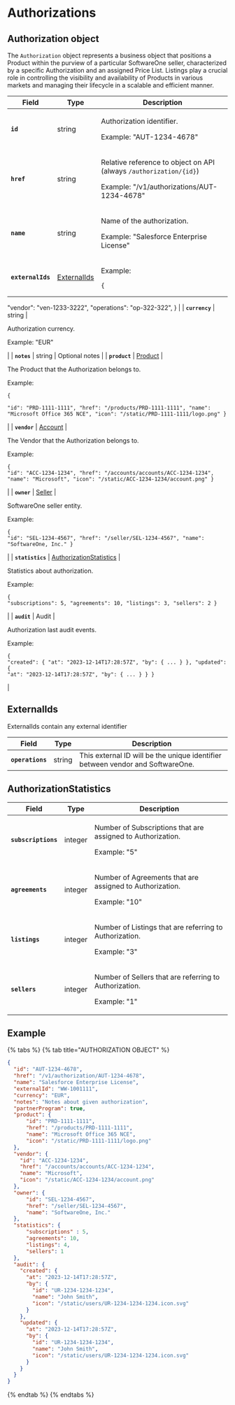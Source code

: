 # Authorizations

## Authorization object <a href="#overview" id="overview"></a>

The `Authorization` object represents a business object that positions a Product within the purview of a particular SoftwareOne seller, characterized by a specific Authorization and an assigned Price List. Listings play a crucial role in controlling the visibility and availability of Products in various markets and managing their lifecycle in a scalable and efficient manner.

| Field             | Type                                                  | Description                                                                                                                                                                                                                                                                                                            |
| ----------------- | ----------------------------------------------------- | ---------------------------------------------------------------------------------------------------------------------------------------------------------------------------------------------------------------------------------------------------------------------------------------------------------------------- |
| **`id`**          | string                                                | <p>Authorization identifier. </p><p></p><p>Example: "AUT-1234-4678"</p>                                                                                                                                                                                                                                                |
| **`href`**        | string                                                | <p>Relative reference to object on API (always <code>/authorization/{id}</code>) </p><p></p><p>Example: "/v1/authorizations/AUT-1234-4678"</p>                                                                                                                                                                         |
| **`name`**        | string                                                | <p>Name of the authorization. </p><p></p><p>Example: "Salesforce Enterprise License"</p>                                                                                                                                                                                                                               |
| **`externalIds`** | [ExternalIds](./#externalids)                         | <p> Example:</p><pre class="language-json" data-line-numbers><code class="lang-json">{
  "vendor": "ven-1233-3222",
  "operations": "op-322-322",
}
</code></pre>                                                                                                                                                      |
| **`currency`**    | string                                                | <p>Authorization currency. </p><p></p><p>Example: "EUR"</p>                                                                                                                                                                                                                                                            |
| **`notes`**       | string                                                | Optional notes                                                                                                                                                                                                                                                                                                         |
| **`product`**     | [Product](../product/)                                | <p>The Product that the Authorization belongs to.  </p><p></p><p>Example:</p><pre class="language-json" data-line-numbers><code class="lang-json">{    
  "id": "PRD-1111-1111",
  "href": "/products/PRD-1111-1111",
  "name": "Microsoft Office 365 NCE",
  "icon": "/static/PRD-1111-1111/logo.png"
}
</code></pre> |
| **`vendor`**      | [Account](../../accounts-api/account/)                | <p>The Vendor that the Authorization belongs to. </p><p></p><p>Example:</p><pre class="language-json" data-line-numbers><code class="lang-json">{
  "id": "ACC-1234-1234",
  "href": "/accounts/accounts/ACC-1234-1234",
  "name": "Microsoft",
  "icon": "/static/ACC-1234-1234/account.png"
}
</code></pre>          |
| **`owner`**       | [Seller](../../accounts-api/seller/)                  | <p>SoftwareOne seller entity. </p><p></p><p>Example:</p><pre class="language-json" data-line-numbers><code class="lang-json">{
  "id": "SEL-1234-4567",
  "href": "/seller/SEL-1234-4567",
  "name": "SoftwareOne, Inc."
}
</code></pre>                                                                               |
| **`statistics`**  | [AuthorizationStatistics](./#authorizationstatistics) | <p>Statistics about authorization. </p><p></p><p>Example:</p><pre class="language-json" data-line-numbers><code class="lang-json">{
  "subscriptions": 5,
  "agreements": 10,
  "listings": 3,
  "sellers": 2
}
</code></pre>                                                                                          |
| **`audit`**       | Audit                                                 | <p>Authorization last audit events. </p><p></p><p>Example:</p><pre class="language-json" data-line-numbers><code class="lang-json">{
  "created": { 
    "at": "2023-12-14T17:28:57Z", 
    "by": { ... }
  },
  "updated": { 
    "at": "2023-12-14T17:28:57Z", 
    "by": { ... }
  }
}
</code></pre>                |

## ExternalIds <a href="#externalids" id="externalids"></a>

ExternalIds contain any external identifier

| Field            | Type   | Description                                                                    |
| ---------------- | ------ | ------------------------------------------------------------------------------ |
| **`operations`** | string | This external ID will be the unique identifier between vendor and SoftwareOne. |

## AuthorizationStatistics <a href="#authorizationstatistics" id="authorizationstatistics"></a>

| Field               | Type    | Description                                                                                   |
| ------------------- | ------- | --------------------------------------------------------------------------------------------- |
| **`subscriptions`** | integer | <p>Number of Subscriptions that are assigned to Authorization. </p><p></p><p>Example: "5"</p> |
| **`agreements`**    | integer | <p>Number of Agreements that are assigned to Authorization. </p><p></p><p>Example: "10"</p>   |
| **`listings`**      | integer | <p>Number of Listings that are referring to Authorization. </p><p></p><p>Example: "3"</p>     |
| **`sellers`**       | integer | <p>Number of Sellers that are referring to Authorization. </p><p></p><p>Example: "1"</p>      |

## Example

{% tabs %}
{% tab title="AUTHORIZATION OBJECT" %}
```json
{
  "id": "AUT-1234-4678",
  "href": "/v1/authorization/AUT-1234-4678",
  "name": "Salesforce Enterprise License",
  "externalId": "WW-1001111",
  "currency": "EUR",
  "notes": "Notes about given authorization",
  "partnerProgram": true,
  "product": {
      "id": "PRD-1111-1111",
      "href": "/products/PRD-1111-1111",
      "name": "Microsoft Office 365 NCE",
      "icon": "/static/PRD-1111-1111/logo.png"
  },
  "vendor": {
    "id": "ACC-1234-1234",
    "href": "/accounts/accounts/ACC-1234-1234",
    "name": "Microsoft",
    "icon": "/static/ACC-1234-1234/account.png"
  },
  "owner": {
      "id": "SEL-1234-4567",    
      "href": "/seller/SEL-1234-4567",    
      "name": "SoftwareOne, Inc."
  },
  "statistics": {
      "subscriptions" : 5,
      "agreements": 10,
      "listings": 4,
      "sellers": 1
  },
  "audit": {
    "created": { 
      "at": "2023-12-14T17:28:57Z", 
      "by": {
        "id": "UR-1234-1234-1234",
        "name": "John Smith",
        "icon": "/static/users/UR-1234-1234-1234.icon.svg"
      }
    },
    "updated": { 
      "at": "2023-12-14T17:28:57Z", 
      "by": {
        "id": "UR-1234-1234-1234",
        "name": "John Smith",
        "icon": "/static/users/UR-1234-1234-1234.icon.svg"
      }
    }
  }
}
```
{% endtab %}
{% endtabs %}
